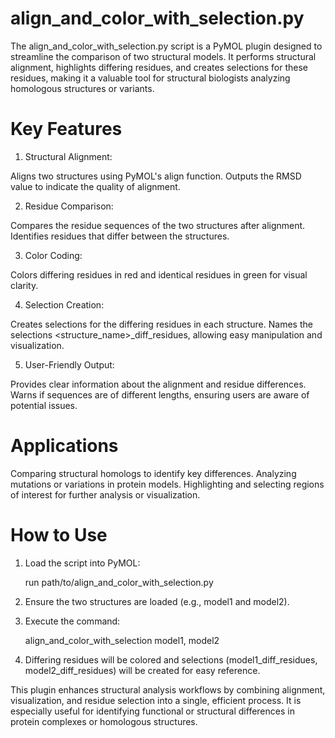# align_and_color_with_selection.py
The align_and_color_with_selection.py script is a PyMOL plugin designed to streamline the comparison of two structural models. It performs structural alignment, highlights differing residues, and creates selections for these residues, making it a valuable tool for structural biologists analyzing homologous structures or variants.

# Key Features
1. Structural Alignment:

  Aligns two structures using PyMOL's align function.
  Outputs the RMSD value to indicate the quality of alignment.

2. Residue Comparison:

  Compares the residue sequences of the two structures after alignment.
  Identifies residues that differ between the structures.

3. Color Coding:

  Colors differing residues in red and identical residues in green for visual clarity.

4. Selection Creation:

  Creates selections for the differing residues in each structure.
  Names the selections <structure_name>_diff_residues, allowing easy manipulation and visualization.

5. User-Friendly Output:

  Provides clear information about the alignment and residue differences.
  Warns if sequences are of different lengths, ensuring users are aware of potential issues.

# Applications
  Comparing structural homologs to identify key differences.
  Analyzing mutations or variations in protein models.
  Highlighting and selecting regions of interest for further analysis or visualization.


# How to Use

1. Load the script into PyMOL:

    run path/to/align_and_color_with_selection.py

2. Ensure the two structures are loaded (e.g., model1 and model2).
3. Execute the command:

    align_and_color_with_selection model1, model2
   
4. Differing residues will be colored and selections (model1_diff_residues, model2_diff_residues) will be created for easy reference.

This plugin enhances structural analysis workflows by combining alignment, visualization, and residue selection into a single, efficient process. It is especially useful for identifying functional or structural differences in protein complexes or homologous structures.
